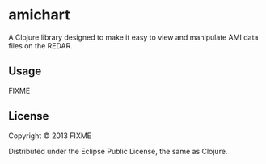 # amichart

A Clojure library designed to make it easy to view and manipulate AMI data files on the REDAR.

## Usage

FIXME

## License

Copyright © 2013 FIXME

Distributed under the Eclipse Public License, the same as Clojure.
